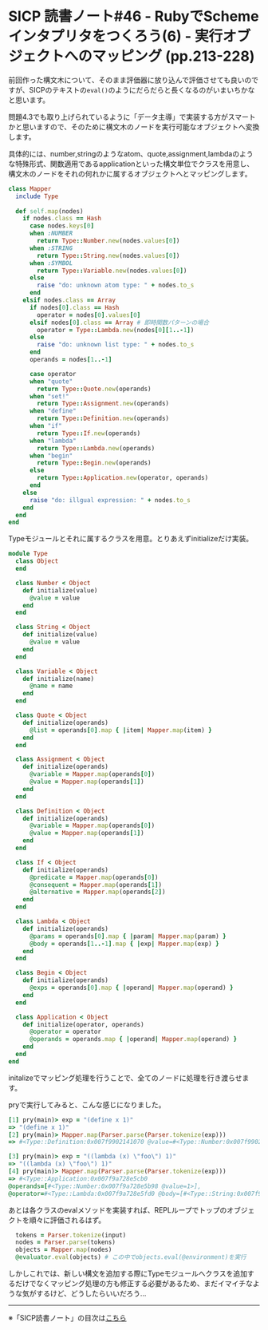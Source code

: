 SICP 読書ノート#46 - RubyでSchemeインタプリタをつくろう(6) - 実行オブジェクトへのマッピング (pp.213-228)
======================================

前回作った構文木について、そのまま評価器に放り込んで評価させても良いのですが、SICPのテキストの```eval()```のようにだらだらと長くなるのがいまいちかなと思います。

問題4.3でも取り上げられているように「データ主導」で実装する方がスマートかと思いますので、そのために構文木のノードを実行可能なオブジェクトへ変換します。

具体的には、number,stringのようなatom、quote,assignment,lambdaのような特殊形式、関数適用であるapplicationといった構文単位でクラスを用意し、構文木のノードをそれの何れかに属するオブジェクトへとマッピングします。

```ruby
class Mapper
  include Type
  
  def self.map(nodes)
    if nodes.class == Hash
      case nodes.keys[0]
      when :NUMBER
        return Type::Number.new(nodes.values[0])
      when :STRING
        return Type::String.new(nodes.values[0])
      when :SYMBOL
        return Type::Variable.new(nodes.values[0])
      else
        raise "do: unknown atom type: " + nodes.to_s
      end
    elsif nodes.class == Array
      if nodes[0].class == Hash
        operator = nodes[0].values[0]
      elsif nodes[0].class == Array # 即時関数パターンの場合
        operator = Type::Lambda.new(nodes[0][1..-1])
      else
        raise "do: unknown list type: " + nodes.to_s
      end
      operands = nodes[1..-1]

      case operator
      when "quote"
        return Type::Quote.new(operands)
      when "set!"
        return Type::Assignment.new(operands)
      when "define"
        return Type::Definition.new(operands)
      when "if"
        return Type::If.new(operands)
      when "lambda"
        return Type::Lambda.new(operands)
      when "begin"
        return Type::Begin.new(operands)
      else
        return Type::Application.new(operator, operands)
      end
    else
      raise "do: illgual expression: " + nodes.to_s
    end
  end
end
```

Typeモジュールとそれに属するクラスを用意。とりあえずinitializeだけ実装。

```ruby
module Type
  class Object
  end

  class Number < Object
    def initialize(value)
      @value = value
    end
  end

  class String < Object
    def initialize(value)
      @value = value
    end
  end

  class Variable < Object
    def initialize(name)
      @name = name
    end
  end

  class Quote < Object
    def initialize(operands)
      @list = operands[0].map { |item| Mapper.map(item) }
    end
  end

  class Assignment < Object
    def initialize(operands)
      @variable = Mapper.map(operands[0])
      @value = Mapper.map(operands[1])      
    end
  end

  class Definition < Object
    def initialize(operands)
      @variable = Mapper.map(operands[0])
      @value = Mapper.map(operands[1])      
    end
  end

  class If < Object
    def initialize(operands)
      @predicate = Mapper.map(operands[0])
      @consequent = Mapper.map(operands[1])
      @alternative = Mapper.map(operands[2])
    end
  end

  class Lambda < Object
    def initialize(operands)
      @params = operands[0].map { |param| Mapper.map(param) }
      @body = operands[1..-1].map { |exp| Mapper.map(exp) }
    end
  end

  class Begin < Object
    def initialize(operands)
      @exps = operands[0].map { |operand| Mapper.map(operand) }
    end
  end

  class Application < Object
    def initialize(operator, operands)
      @operator = operator
      @operands = operands.map { |operand| Mapper.map(operand) }
    end
  end
end
```

initalizeでマッピング処理を行うことで、全てのノードに処理を行き渡らせます。

pryで実行してみると、こんな感じになりました。

```ruby
[1] pry(main)> exp = "(define x 1)"
=> "(define x 1)"
[2] pry(main)> Mapper.map(Parser.parse(Parser.tokenize(exp)))
=> #<Type::Definition:0x007f9902141070 @value=#<Type::Number:0x007f9902140cd8 @value=1>, @variable=#<Type::Variable:0x007f9902140e90 @name="x">>

[3] pry(main)> exp = "((lambda (x) \"foo\") 1)"
=> "((lambda (x) \"foo\") 1)"
[4] pry(main)> Mapper.map(Parser.parse(Parser.tokenize(exp)))
=> #<Type::Application:0x007f9a728e5cb0
@operands=[#<Type::Number:0x007f9a728e5b98 @value=1>],
@operator=#<Type::Lambda:0x007f9a728e5fd0 @body=[#<Type::String:0x007f9a728e5d50 @value="foo">], @params=[#<Type::Variable:0x007f9a728e5f30 @name="x">]>>
```

あとは各クラスのevalメソッドを実装すれば、REPLループでトップのオブジェクトを順々に評価されるはず。

```ruby
  tokens = Parser.tokenize(input)
  nodes = Parser.parse(tokens)
  objects = Mapper.map(nodes)
  @evaluator.eval(objects) # この中でobjects.eval(@environment)を実行
```

しかしこれでは、新しい構文を追加する際にTypeモジュールへクラスを追加するだけでなくマッピング処理の方も修正する必要があるため、まだイマイチなような気がするけど、どうしたらいいだろう…

--------------------------------

※「SICP読書ノート」の目次は[こちら](/entry/sicp/index)


<script type="text/x-mathjax-config">
  MathJax.Hub.Config({ tex2jax: { inlineMath: [['$','$'], ["\\(","\\)"]] } });
</script>
<script type="text/javascript"
  src="http://cdn.mathjax.org/mathjax/latest/MathJax.js?config=TeX-AMS_HTML">
</script>
<meta http-equiv="X-UA-Compatible" CONTENT="IE=EmulateIE7" />

